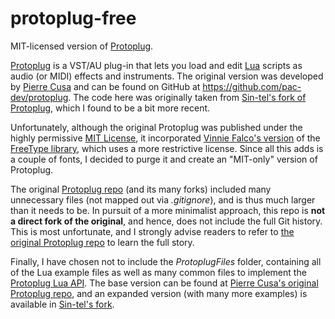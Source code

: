 # protoplug-free
MIT-licensed version of [Protoplug](https://www.osar.fr/protoplug/).

[Protoplug](https://www.osar.fr/protoplug/) is a VST/AU plug-in that lets you load and edit [Lua](https://www.lua.org/) scripts as audio (or MIDI) effects and instruments. The original version was developed by [Pierre Cusa](https://github.com/pac-dev) and can be found on GitHub at https://github.com/pac-dev/protoplug. The code here was originally taken from [Sin-tel's fork of Protoplug](https://github.com/Sin-tel/protoplug), which I found to be a bit more recent.

Unfortunately, although the original Protoplug was published under the highly permissive [MIT License](https://en.wikipedia.org/wiki/MIT_License), it incorporated [Vinnie Falco's version](https://github.com/vinniefalco/VFLib/tree/master/modules/vf_freetype/FreeTypeAmalgam) of the [FreeType library](https://www.freetype.org/), which uses a more restrictive license. Since all this adds is a couple of fonts, I decided to purge it and create an "MIT-only" version of Protoplug.

The original [Protoplug repo](https://github.com/pac-dev/protoplug) (and its many forks) included many unnecessary files (not mapped out via *.gitignore*), and is thus much larger than it needs to be. In pursuit of a more minimalist approach, this repo is **not a direct fork of the original**, and hence, does not include the full Git history. This is most unfortunate, and I strongly advise readers to refer to [the original Protoplug repo](https://github.com/pac-dev/protoplug) to learn the full story.

Finally, I have chosen not to include the *ProtoplugFiles* folder, containing all of the Lua example files as well as many common files to implement the [Protoplug Lua API](https://www.osar.fr/protoplug/api/). The base version can be found at [Pierre Cusa's original Protoplug repo](https://github.com/pac-dev/protoplug), and an expanded version (with many more examples) is available in [Sin-tel's fork](https://github.com/Sin-tel/protoplug).

